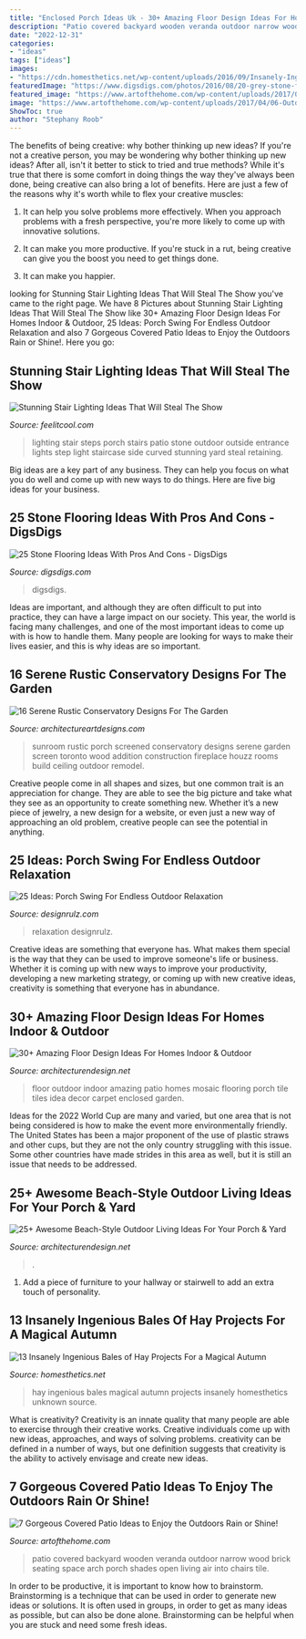 ```yaml
---
title: "Enclosed Porch Ideas Uk - 30+ Amazing Floor Design Ideas For Homes Indoor &amp; Outdoor"
description: "Patio covered backyard wooden veranda outdoor narrow wood brick seating space arch porch shades open living air into chairs tile"
date: "2022-12-31"
categories:
- "ideas"
tags: ["ideas"]
images:
- "https://cdn.homesthetics.net/wp-content/uploads/2016/09/Insanely-Ingenious-Bales-of-Hay-Projects-For-a-Magical-Autumn-1.jpg"
featuredImage: "https://www.digsdigs.com/photos/2016/08/20-grey-stone-flooring-completes-the-entryway-look.jpg"
featured_image: "https://www.artofthehome.com/wp-content/uploads/2017/04/06-Outdoor-Covered-Patio-Ideas.jpg"
image: "https://www.artofthehome.com/wp-content/uploads/2017/04/06-Outdoor-Covered-Patio-Ideas.jpg"
ShowToc: true
author: "Stephany Roob"
---
```



The benefits of being creative: why bother thinking up new ideas?
If you're not a creative person, you may be wondering why bother thinking up new ideas? After all, isn't it better to stick to tried and true methods? While it's true that there is some comfort in doing things the way they've always been done, being creative can also bring a lot of benefits. Here are just a few of the reasons why it's worth while to flex your creative muscles:
1. It can help you solve problems more effectively. When you approach problems with a fresh perspective, you're more likely to come up with innovative solutions.

2. It can make you more productive. If you're stuck in a rut, being creative can give you the boost you need to get things done.

3. It can make you happier.

	

		
looking for Stunning Stair Lighting Ideas That Will Steal The Show you've came to the right page. We have 8 Pictures about Stunning Stair Lighting Ideas That Will Steal The Show like 30+ Amazing Floor Design Ideas For Homes Indoor &amp; Outdoor, 25 Ideas: Porch Swing For Endless Outdoor Relaxation and also 7 Gorgeous Covered Patio Ideas to Enjoy the Outdoors Rain or Shine!. Here you go:
		
    
## Stunning Stair Lighting Ideas That Will Steal The Show

<img loading=lazy src="http://feelitcool.com/wp-content/uploads/2016/06/steps-lighting-ideas13.jpg" onerror="this.onerror=null;this.src='https://tse4.mm.bing.net/th?id=OIP.8lqJ1qQ8AIX4XVdjj90OPgHaLG&amp;pid=15.1';" alt="Stunning Stair Lighting Ideas That Will Steal The Show">

_Source: feelitcool.com_

>lighting stair steps porch stairs patio stone outdoor outside entrance lights step light staircase side curved stunning yard steal retaining. 

	

Big ideas are a key part of any business. They can help you focus on what you do well and come up with new ways to do things. Here are five big ideas for your business.

    
## 25 Stone Flooring Ideas With Pros And Cons - DigsDigs

<img loading=lazy src="https://www.digsdigs.com/photos/2016/08/20-grey-stone-flooring-completes-the-entryway-look.jpg" onerror="this.onerror=null;this.src='https://tse2.mm.bing.net/th?id=OIP.3C05Dgkfarcwal-jLPwuvgAAAA&amp;pid=15.1';" alt="25 Stone Flooring Ideas With Pros And Cons - DigsDigs">

_Source: digsdigs.com_

>digsdigs. 

	

Ideas are important, and although they are often difficult to put into practice, they can have a large impact on our society. This year, the world is facing many challenges, and one of the most important ideas to come up with is how to handle them. Many people are looking for ways to make their lives easier, and this is why ideas are so important.

    
## 16 Serene Rustic Conservatory Designs For The Garden

<img loading=lazy src="https://www.architectureartdesigns.com/wp-content/uploads/2015/05/16-Serene-Rustic-Conservatory-Designs-For-The-Garden-10-630x420.jpg" onerror="this.onerror=null;this.src='https://tse3.mm.bing.net/th?id=OIP.uOK21BPLyv75I9ccDd1GzAHaE8&amp;pid=15.1';" alt="16 Serene Rustic Conservatory Designs For The Garden">

_Source: architectureartdesigns.com_

>sunroom rustic porch screened conservatory designs serene garden screen toronto wood addition construction fireplace houzz rooms build ceiling outdoor remodel. 

	

Creative people come in all shapes and sizes, but one common trait is an appreciation for change. They are able to see the big picture and take what they see as an opportunity to create something new. Whether it’s a new piece of jewelry, a new design for a website, or even just a new way of approaching an old problem, creative people can see the potential in anything.

    
## 25 Ideas: Porch Swing For Endless Outdoor Relaxation

<img loading=lazy src="https://cdn.designrulz.com/wp-content/uploads/2017/05/SWING-PORCH-DESIGNRULZ-26.jpg" onerror="this.onerror=null;this.src='https://tse3.mm.bing.net/th?id=OIP.GYEb7Lw0EuSBlas5-cEGTQHaIY&amp;pid=15.1';" alt="25 Ideas: Porch Swing For Endless Outdoor Relaxation">

_Source: designrulz.com_

>relaxation designrulz. 

	

Creative ideas are something that everyone has. What makes them special is the way that they can be used to improve someone's life or business. Whether it is coming up with new ways to improve your productivity, developing a new marketing strategy, or coming up with new creative ideas, creativity is something that everyone has in abundance.

    
## 30+ Amazing Floor Design Ideas For Homes Indoor &amp; Outdoor

<img loading=lazy src="http://cdn.architecturendesign.net/wp-content/uploads/2015/08/AD-Indoor-Outdoor-Floor-Design-Ideas-21.jpg" onerror="this.onerror=null;this.src='https://tse4.mm.bing.net/th?id=OIP.K8DN2tCv0pbdZ-JeeS_u-gHaLH&amp;pid=15.1';" alt="30+ Amazing Floor Design Ideas For Homes Indoor &amp; Outdoor">

_Source: architecturendesign.net_

>floor outdoor indoor amazing patio homes mosaic flooring porch tile tiles idea decor carpet enclosed garden. 

	

Ideas for the 2022 World Cup are many and varied, but one area that is not being considered is how to make the event more environmentally friendly. The United States has been a major proponent of the use of plastic straws and other cups, but they are not the only country struggling with this issue. Some other countries have made strides in this area as well, but it is still an issue that needs to be addressed.

    
## 25+ Awesome Beach-Style Outdoor Living Ideas For Your Porch &amp; Yard

<img loading=lazy src="https://cdn.architecturendesign.net/wp-content/uploads/2015/07/AD-Beach-Style-Outdoor-Living-Ideas-08.jpg" onerror="this.onerror=null;this.src='https://tse4.mm.bing.net/th?id=OIP.7pMbefogice94IW7HUsOegHaJ3&amp;pid=15.1';" alt="25+ Awesome Beach-Style Outdoor Living Ideas For Your Porch &amp; Yard">

_Source: architecturendesign.net_

>. 

	

1. Add a piece of furniture to your hallway or stairwell to add an extra touch of personality.

    
## 13 Insanely Ingenious Bales Of Hay Projects For A Magical Autumn

<img loading=lazy src="https://cdn.homesthetics.net/wp-content/uploads/2016/09/Insanely-Ingenious-Bales-of-Hay-Projects-For-a-Magical-Autumn-1.jpg" onerror="this.onerror=null;this.src='https://tse3.mm.bing.net/th?id=OIP.1YM6f-U_q4UewdRHuI9nAAHaJ4&amp;pid=15.1';" alt="13 Insanely Ingenious Bales of Hay Projects For a Magical Autumn">

_Source: homesthetics.net_

>hay ingenious bales magical autumn projects insanely homesthetics unknown source. 

	

What is creativity?
Creativity is an innate quality that many people are able to exercise through their creative works. Creative individuals come up with new ideas, approaches, and ways of solving problems. creativity can be defined in a number of ways, but one definition suggests that creativity is the ability to actively envisage and create new ideas.

    
## 7 Gorgeous Covered Patio Ideas To Enjoy The Outdoors Rain Or Shine!

<img loading=lazy src="https://www.artofthehome.com/wp-content/uploads/2017/04/06-Outdoor-Covered-Patio-Ideas.jpg" onerror="this.onerror=null;this.src='https://tse3.mm.bing.net/th?id=OIP.lZoUgN4n_aEOsupAxpUV2wHaE7&amp;pid=15.1';" alt="7 Gorgeous Covered Patio Ideas to Enjoy the Outdoors Rain or Shine!">

_Source: artofthehome.com_

>patio covered backyard wooden veranda outdoor narrow wood brick seating space arch porch shades open living air into chairs tile. 

	

In order to be productive, it is important to know how to brainstorm. Brainstorming is a technique that can be used in order to generate new ideas or solutions. It is often used in groups, in order to get as many ideas as possible, but can also be done alone. Brainstorming can be helpful when you are stuck and need some fresh ideas.

